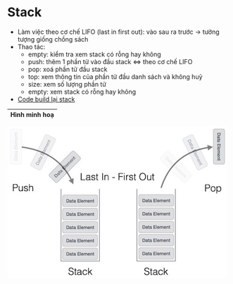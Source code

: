 # Stack
- Làm việc theo cơ chế LIFO (last in first out): vào sau ra trước -> tưởng tượng giống chồng sách
- Thao tác:
	+ empty: kiểm tra xem stack có rỗng hay không
	+ push: thêm 1 phần tử vào đầu stack <=> theo cơ chế LIFO
	+ pop: xoá phần tử đầu stack
	+ top: xem thông tin của phần tử đầu danh sách và không huỷ
	+ size: xem số lượng phần tử
	+ empty: xem stack có rỗng hay không
- [Code build lại stack](./Ly_thuyet/Stack.hpp)

|Hình minh hoạ|
|:---:|
![stack](stack.png)